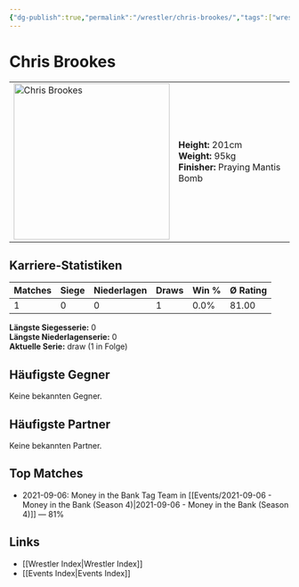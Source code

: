 ```yaml
---
{"dg-publish":true,"permalink":"/wrestler/chris-brookes/","tags":["wrestler"],"noteIcon":"","created":"2025-08-11T09:33:18.099+02:00"}
---
```



# Chris Brookes

<table>
<tr>
<td><img src="Chris Brookes.png" width="280" alt="Chris Brookes"></td>
<td>
<b>Height:</b> 201cm<br>
<b>Weight:</b> 95kg<br>
<b>Finisher:</b> Praying Mantis Bomb<br>
</td>
</tr>
</table>

## Karriere-Statistiken

| Matches | Siege | Niederlagen | Draws | Win % | Ø Rating |
|---------|-------|-------------|-------|-------|-----------|
| 1 | 0 | 0 | 1 | 0.0% | 81.00 |

**Längste Siegesserie:** 0<br>**Längste Niederlagenserie:** 0<br>**Aktuelle Serie:** draw (1 in Folge)


## Häufigste Gegner
Keine bekannten Gegner.

## Häufigste Partner
Keine bekannten Partner.

## Top Matches
- 2021-09-06: Money in the Bank Tag Team in [[Events/2021-09-06 - Money in the Bank (Season 4)\|2021-09-06 - Money in the Bank (Season 4)]] — 81%

## Links
- [[Wrestler Index\|Wrestler Index]]
- [[Events Index\|Events Index]]
